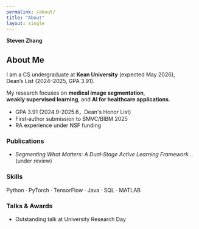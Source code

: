 ```yaml
---
permalink: /about/
title: "About"
layout: single
---
```



**Steven Zhang** 

## About Me
I am a CS undergraduate at **Kean University** (expected May 2026),  
Dean’s List (2024–2025, GPA 3.91).  

My research focuses on **medical image segmentation**,  
**weakly supervised learning**, and **AI for healthcare applications**.


- GPA 3.91 (2024.9-2025.6，Dean's Honor List)
- First‑author submission to BMVC/BIBM 2025
- RA experience under NSF funding


### Publications
- *Segmenting What Matters: A Dual‑Stage Active Learning Framework...* (under review)


### Skills
Python · PyTorch · TensorFlow · Java · SQL · MATLAB


### Talks & Awards
- Outstanding talk at University Research Day
